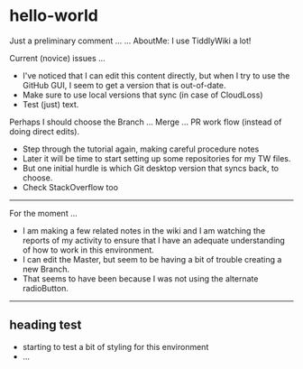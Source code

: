 # hello-world
Just a preliminary comment ... 
... AboutMe:  I use TiddlyWiki a lot!

Current (novice) issues ...
* I've noticed that I can edit this content directly, but when I try to use the GitHub GUI, I seem to get a version that is out-of-date.
* Make sure to use local versions that sync (in case of CloudLoss)
* Test (just) text.

Perhaps I should choose the Branch ... Merge ... PR work flow (instead of doing direct edits).

* Step through the tutorial again, making careful procedure notes
* Later it will be time to start setting up some repositories for my TW files.
* But one initial hurdle is which Git desktop version that syncs back, to choose.
* Check StackOverflow too

<hr>

For the moment ...

* I am making a few related notes in the wiki and I am watching the reports of my activity to ensure that I have an adequate understanding of how to work in this environment.
* I can edit the Master, but seem to be having a bit of trouble creating a new Branch.
* That seems to have been because I was not using the alternate radioButton.

<hr>
<h2> heading test </h2>

* starting to test a bit of styling for this environment
* ...
